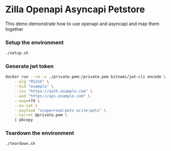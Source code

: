 # Zilla Openapi Asyncapi Petstore

This demo demonstrate how to use openapi and asyncapi and map them together

### Setup the environment

```bash
./setup.sh
```

### Generate jwt token

```bash
docker run --rm -v ./private.pem:/private.pem bitnami/jwt-cli encode \
    --alg "RS256" \
    --kid "example" \
    --iss "https://auth.example.com" \
    --aud "https://api.example.com" \
    --exp=+7d \
    --no-iat \
    --payload "scope=read:pets write:pets" \
    --secret @private.pem \
    | pbcopy
```

### Teardown the environment

```bash
./teardown.sh
```
